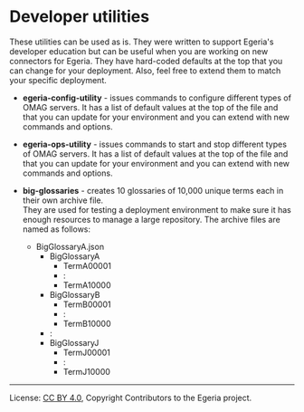 <!-- SPDX-License-Identifier: CC-BY-4.0 -->
<!-- Copyright Contributors to the Egeria project. -->

# Developer utilities

These utilities can be used as is.  They were written to support Egeria's developer education but can be useful
when you are working on new connectors for Egeria.
They have hard-coded defaults at the top that you can change for your deployment.
Also, feel free to extend them to match your specific deployment.

* **egeria-config-utility** - issues commands to configure different types of OMAG servers.
  It has a list of default values at the top of the file and that you can update for your environment
  and you can extend with new commands and options.

* **egeria-ops-utility** - issues commands to start and stop different types of OMAG servers.
  It has a list of default values at the top of the file and that you can update for your environment
  and you can extend with new commands and options.

* **big-glossaries** - creates 10 glossaries of 10,000 unique terms each in their own archive file.  
  They are used for testing a deployment environment to make sure it has enough resources to manage a large repository.
  The archive files are named as follows:

    * BigGlossaryA.json
        * BigGlossaryA
            * TermA00001
            *  :
            * TermA10000
        * BigGlossaryB
            * TermB00001
            *  :
            * TermB10000
        *    :
        * BigGlossaryJ
            * TermJ00001
            *  :
            * TermJ10000


----
License: [CC BY 4.0](https://creativecommons.org/licenses/by/4.0/),
Copyright Contributors to the Egeria project.
